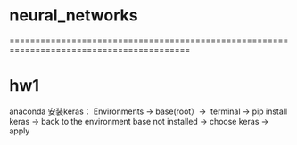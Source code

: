 # neural_networks
=========================================================================================
# hw1
anaconda 安装keras：
Environments -> base(root）->  terminal -> pip install keras 
-> back to the environment base not installed -> choose keras -> apply
